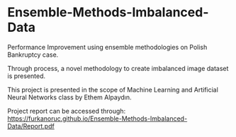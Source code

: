 # Ensemble-Methods-Imbalanced-Data
Performance Improvement using ensemble methodologies on Polish Bankruptcy case.

Through process, a novel methodology to create imbalanced image dataset is presented.

This project is presented in the scope of Machine Learning and Artificial Neural Networks class by Ethem Alpaydın.

Project report can be accessed through: https://furkanoruc.github.io/Ensemble-Methods-Imbalanced-Data/Report.pdf
